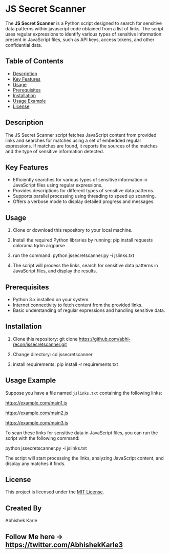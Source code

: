 # JS Secret Scanner

The **JS Secret Scanner** is a Python script designed to search for sensitive data patterns within javascript code obtained from a list of links. The script uses regular expressions to identify various types of sensitive information present in JavaScript files, such as API keys, access tokens, and other confidential data.

## Table of Contents

- [Description](#description)
- [Key Features](#key-features)
- [Usage](#usage)
- [Prerequisites](#prerequisites)
- [Installation](#installation)
- [Usage Example](#usage-example)
- [License](#license)

## Description

The JS Secret Scanner script fetches JavaScript content from provided links and searches for matches using a set of embedded regular expressions. If matches are found, it reports the sources of the matches and the type of sensitive information detected.

## Key Features

- Efficiently searches for various types of sensitive information in JavaScript files using regular expressions.
- Provides descriptions for different types of sensitive data patterns.
- Supports parallel processing using threading to speed up scanning.
- Offers a verbose mode to display detailed progress and messages.

## Usage

1. Clone or download this repository to your local machine.
2. Install the required Python libraries by running:
pip install requests colorama tqdm argparse

3. run the command: python jssecretscanner.py -i jslinks.txt

5. The script will process the links, search for sensitive data patterns in JavaScript files, and display the results.

## Prerequisites

- Python 3.x installed on your system.
- Internet connectivity to fetch content from the provided links.
- Basic understanding of regular expressions and handling sensitive data.

## Installation

1. Clone this repository:
git clone https://github.com/abhi-recon/jssecretscanner.git

2. Change directory: cd jssecretscanner

3. install requirements: pip install -r requirements.txt


## Usage Example

Suppose you have a file named `jslinks.txt` containing the following links:

https://example.com/main1.js

https://example.com/main2.js

https://example.com/main3.js


To scan these links for sensitive data in JavaScript files, you can run the script with the following command:

python jssecretscanner.py -i jslinks.txt

The script will start processing the links, analyzing JavaScript content, and display any matches it finds.

## License

This project is licensed under the [MIT License](LICENSE).

## Created By
Abhishek Karle

## Follow Me here -> https://twitter.com/AbhishekKarle3
